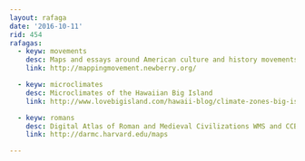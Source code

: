 ```yaml
---
layout: rafaga
date: '2016-10-11'
rid: 454
rafagas:
  - keyw: movements
    desc: Maps and essays around American culture and history movements via @realivansanchez
    link: http://mappingmovement.newberry.org/

  - keyw: microclimates
    desc: Microclimates of the Hawaiian Big Island
    link: http://www.lovebigisland.com/hawaii-blog/climate-zones-big-island/

  - keyw: romans
    desc: Digital Atlas of Roman and Medieval Civilizations WMS and CCBY data
    link: http://darmc.harvard.edu/maps

---
```



